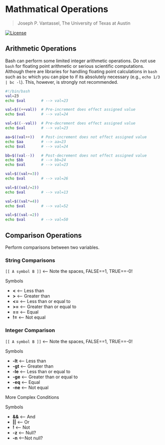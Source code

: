 # Mathmatical Operations

> Joseph P. Vantassel, The University of Texas at Austin

[![License](https://img.shields.io/badge/license-CC--By--SA--4.0-brightgreen.svg)](https://github.com/jpvantassel/bash-course/blob/master/LICENSE.md)

## Arithmetic Operations

Bash can perform some limited integer arithmetic operations. Do not use `bash`
for floating point arithmetic or serious scientific computations. Although there
are libraries for handling floating point calculations in `bash` such as `bc`
which you can pipe to if its absolutely necessary (e.g., `echo 1/3 | bc -l`).
This, however, is strongly not recommended.

```bash
#!/bin/bash
val=23
echo $val       # --> val=23

val=$((++val))  # Pre-increment does effect assigned value
echo $val       # --> val=24

val=$((--val))  # Pre-decrement does effect assigned value
echo $val       # --> val=23

aa=$((val++))   # Post-increment does not effect assigned value
echo $aa        # --> aa=23
echo $val       # --> val=24

bb=$((val--))   # Post-decrement does not effect assigned value
echo $bb        # --> bb=24
echo $val       # --> val=23  

val=$((val+=3))
echo $val       # --> val=26

val=$((val/=2))
echo $val       # --> val=13

val=$((val*=4))
echo $val       # --> val=52

val=$((val-=2))
echo $val       # --> val=50
```

## Comparison Operations

Perform comparisons between two variables.

### String Comparisons

`[[ A symbol B ]]` <-- Note the spaces, FALSE==1, TRUE==-0!

Symbols

- __<__  <-- Less than
- __>__  <-- Greater than
- __<=__ <-- Less than or equal to
- __>=__ <-- Greater than or equal to
- __==__ <-- Equal
- __!=__ <-- Not equal

### Integer Comparison

`[[ A symbol B ]]` <-- Note the spaces, FALSE==1, TRUE==-0!

Symbols

- __-lt__  <-- Less than
- __-gt__  <-- Greater than
- __-le__ <-- Less than or equal to
- __-ge__ <-- Greater than or equal to
- __-eq__ <-- Equal
- __-ne__ <-- Not equal

More Complex Conditions

Symbols

- __&&__  <-- And
- __||__  <-- Or
- __!__   <-- Not
- __-z__  <-- Null?
- __-n__  <--Not null?

<!-- ```bash
#!/bin/bash
MakeAnExample="TODO"
``` -->
